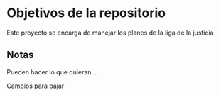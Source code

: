 # Objetivos de la repositorio

Este proyecto se encarga de manejar los planes de la liga de la justicia


## Notas
Pueden hacer lo que quieran...

Cambios para bajar

